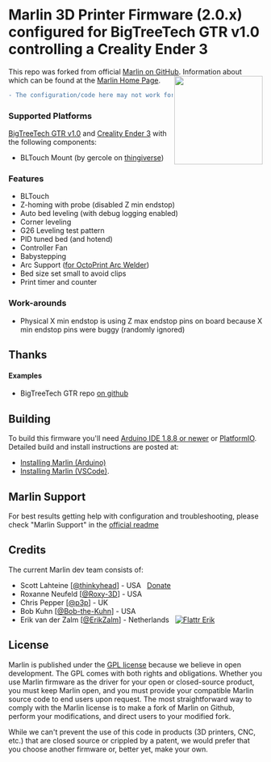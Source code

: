 # Marlin 3D Printer Firmware (2.0.x) configured for BigTreeTech GTR v1.0 controlling a Creality Ender 3
This repo was forked from official [Marlin on GitHub](https://img.shields.io/github/license/marlinfirmware/marlin.svg). Information about which can be found at the [Marlin Home Page](https://marlinfw.org/).
<img align="right" width=175 src="buildroot/share/pixmaps/logo/marlin-250.png" />

```diff
- The configuration/code here may not work for you! -
```


### Supported Platforms
  [BigTreeTech GTR v1.0](https://www.biqu.equipment/products/bigtreetech-gtr-v1-0-bigtreetech-m5-v1-0-11-axis-3d-printer-motherboard) and [Creality Ender 3](https://www.creality3dofficial.com/products/official-creality-ender-3-3d-printer) with the following components:
  - BLTouch Mount (by gercole on [thingiverse](https://www.thingiverse.com/thing:3733792))

### Features
  - BLTouch
  - Z-homing with probe (disabled Z min endstop)
  - Auto bed leveling (with debug logging enabled)
  - Corner leveling
  - G26 Leveling test pattern
  - PID tuned bed (and hotend)
  - Controller Fan
  - Babystepping
  - Arc Support ([for OctoPrint Arc Welder](https://github.com/FormerLurker/ArcWelderPlugin))
  - Bed size set small to avoid clips
  - Print timer and counter
  
### Work-arounds
  - Physical X min endstop is using Z max endstop pins on board because X min endstop pins were buggy (randomly ignored)

## Thanks
#### Examples
  - BigTreeTech GTR repo [on github](https://github.com/bigtreetech/BIGTREETECH-GTR-V1.0)

## Building
To build this firmware you'll need [Arduino IDE 1.8.8 or newer](https://www.arduino.cc/en/main/software) or [PlatformIO](http://docs.platformio.org/en/latest/ide.html#platformio-ide). Detailed build and install instructions are posted at:

  - [Installing Marlin (Arduino)](http://marlinfw.org/docs/basics/install_arduino.html)
  - [Installing Marlin (VSCode)](http://marlinfw.org/docs/basics/install_platformio_vscode.html).

## Marlin Support
For best results getting help with configuration and troubleshooting, please check "Marlin Support" in the [official readme](https://github.com/MarlinFirmware/Marlin/blob/2.0.x/README.md)

## Credits
The current Marlin dev team consists of:
 - Scott Lahteine [[@thinkyhead](https://github.com/thinkyhead)] - USA &nbsp; [Donate](http://www.thinkyhead.com/donate-to-marlin)
 - Roxanne Neufeld [[@Roxy-3D](https://github.com/Roxy-3D)] - USA
 - Chris Pepper [[@p3p](https://github.com/p3p)] - UK
 - Bob Kuhn [[@Bob-the-Kuhn](https://github.com/Bob-the-Kuhn)] - USA
 - Erik van der Zalm [[@ErikZalm](https://github.com/ErikZalm)] - Netherlands &nbsp; [![Flattr Erik](https://api.flattr.com/button/flattr-badge-large.png)](https://flattr.com/submit/auto?user_id=ErikZalm&url=https://github.com/MarlinFirmware/Marlin&title=Marlin&language=&tags=github&category=software)

## License
Marlin is published under the [GPL license](/LICENSE) because we believe in open development. The GPL comes with both rights and obligations. Whether you use Marlin firmware as the driver for your open or closed-source product, you must keep Marlin open, and you must provide your compatible Marlin source code to end users upon request. The most straightforward way to comply with the Marlin license is to make a fork of Marlin on Github, perform your modifications, and direct users to your modified fork.

While we can't prevent the use of this code in products (3D printers, CNC, etc.) that are closed source or crippled by a patent, we would prefer that you choose another firmware or, better yet, make your own.
